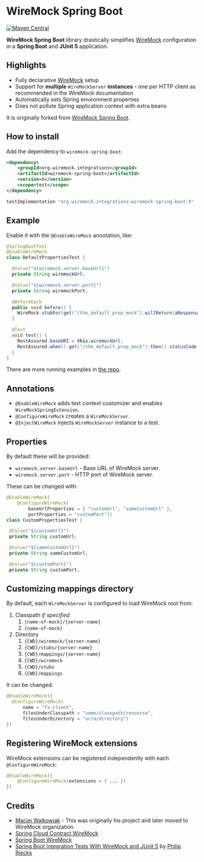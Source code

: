 # WireMock Spring Boot

[![Maven Central](https://maven-badges.herokuapp.com/maven-central/org.wiremock.integrations/wiremock-spring-boot/badge.svg)](https://search.maven.org/artifact/org.wiremock.integrations/wiremock-spring-boot)

**WireMock Spring Boot** library drastically simplifies [WireMock](https://wiremock.org) configuration in a **Spring Boot** and **JUnit 5** application.

## Highlights

* Fully declarative [WireMock](https://wiremock.org/) setup
* Support for **multiple** `WireMockServer` **instances** - one per HTTP client as recommended in the WireMock documentation
* Automatically sets Spring environment properties
* Does not pollute Spring application context with extra beans

It is originally forked from [WireMock Spring Boot](https://github.com/maciejwalkowiak/wiremock-spring-boot).

## How to install

Add the dependency to `wiremock-spring-boot`:

```xml
<dependency>
    <groupId>org.wiremock.integrations</groupId>
    <artifactId>wiremock-spring-boot</artifactId>
    <version>X</version>
    <scope>test</scope>
</dependency>
```

```groovy
testImplementation "org.wiremock.integrations:wiremock-spring-boot:X"
```

## Example

Enable it with the `@EnableWireMock` annotation, like:

```java
@SpringBootTest
@EnableWireMock
class DefaultPropertiesTest {

  @Value("${wiremock.server.baseUrl}")
  private String wiremockUrl;

  @Value("${wiremock.server.port}")
  private String wiremockPort;

  @BeforeEach
  public void before() {
    WireMock.stubFor(get("/the_default_prop_mock").willReturn(aResponse().withStatus(202)));
  }

  @Test
  void test() {
    RestAssured.baseURI = this.wiremockUrl;
    RestAssured.when().get("/the_default_prop_mock").then().statusCode(202);
  }
}
```

There are more running examples in [the repo](/wiremock-spring-boot-example/src/test/java/app).

## Annotations

- `@EnableWireMock` adds test context customizer and enables `WireMockSpringExtension`.
- `@ConfigureWireMock` creates a `WireMockServer`.
- `@InjectWireMock` injects `WireMockServer` instance to a test.

## Properties

By default these will be provided:

- `wiremock.server.baseUrl` - Base URL of WireMock server.
- `wiremock.server.port` - HTTP port of WireMock server.

These can be changed with:

```java
@EnableWireMock(
    @ConfigureWireMock(
        baseUrlProperties = { "customUrl", "sameCustomUrl" },
        portProperties = "customPort"))
class CustomPropertiesTest {

 @Value("${customUrl}")
 private String customUrl;

 @Value("${sameCustomUrl}")
 private String sameCustomUrl;

 @Value("${customPort}")
 private String customPort;
```

## Customizing mappings directory

By default, each `WireMockServer` is configured to load WireMock root from:

1. Classpath *if specified*
   1. `{name-of-mock}/{server-name}`
   2. `{name-of-mock}`
2. Directory
   1. `{CWD}/wiremock/{server-name}`
   2. `{CWD}/stubs/{server-name}`
   3. `{CWD}/mappings/{server-name}`
   4. `{CWD}/wiremock`
   5. `{CWD}/stubs`
   6. `{CWD}/mappings`

It can be changed:

```java
@EnableWireMock({
  @ConfigureWireMock(
      name = "fs-client",
      filesUnderClasspath = "some/classpath/resource",
      filesUnderDirectory = "or/a/directory")
})
```

## Registering WireMock extensions

WireMock extensions can be registered independently with each `@ConfigureWireMock`:

```java
@EnableWireMock({
    @ConfigureWireMock(extensions = { ... })
})
```

## Credits

* [Maciej Walkowiak](https://github.com/maciejwalkowiak) - This was originally his project and later moved to WireMock organization
* [Spring Cloud Contract WireMock](https://github.com/spring-cloud/spring-cloud-contract/blob/main/spring-cloud-contract-wiremock)
* [Spring Boot WireMock](https://github.com/skuzzle/spring-boot-wiremock)
* [Spring Boot Integration Tests With WireMock and JUnit 5](https://rieckpil.de/spring-boot-integration-tests-with-wiremock-and-junit-5/) by [Philip Riecks](https://twitter.com/rieckpil)
